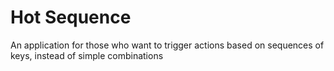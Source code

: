 # Hot Sequence

An application for those who want to trigger actions based on sequences of keys, instead of simple combinations

